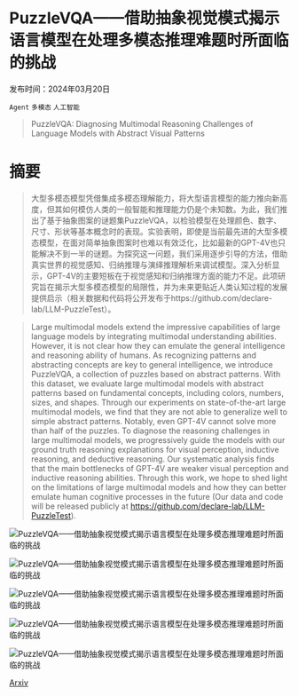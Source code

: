 # PuzzleVQA——借助抽象视觉模式揭示语言模型在处理多模态推理难题时所面临的挑战

发布时间：2024年03月20日

`Agent` `多模态` `人工智能`

> PuzzleVQA: Diagnosing Multimodal Reasoning Challenges of Language Models with Abstract Visual Patterns

# 摘要

> 大型多模态模型凭借集成多模态理解能力，将大型语言模型的能力推向新高度，但其如何模仿人类的一般智能和推理能力仍是个未知数。为此，我们推出了基于抽象图案的谜题集PuzzleVQA，以检验模型在处理颜色、数字、尺寸、形状等基本概念时的表现。实验表明，即使是当前最先进的大型多模态模型，在面对简单抽象图案时也难以有效泛化，比如最新的GPT-4V也只能解决不到一半的谜题。为探究这一问题，我们采用逐步引导的方法，借助真实世界的视觉感知、归纳推理与演绎推理解析来调试模型。深入分析显示，GPT-4V的主要短板在于视觉感知和归纳推理方面的能力不足。此项研究旨在揭示大型多模态模型的局限性，并为未来更贴近人类认知过程的发展提供启示（相关数据和代码将公开发布于https://github.com/declare-lab/LLM-PuzzleTest）。

> Large multimodal models extend the impressive capabilities of large language models by integrating multimodal understanding abilities. However, it is not clear how they can emulate the general intelligence and reasoning ability of humans. As recognizing patterns and abstracting concepts are key to general intelligence, we introduce PuzzleVQA, a collection of puzzles based on abstract patterns. With this dataset, we evaluate large multimodal models with abstract patterns based on fundamental concepts, including colors, numbers, sizes, and shapes. Through our experiments on state-of-the-art large multimodal models, we find that they are not able to generalize well to simple abstract patterns. Notably, even GPT-4V cannot solve more than half of the puzzles. To diagnose the reasoning challenges in large multimodal models, we progressively guide the models with our ground truth reasoning explanations for visual perception, inductive reasoning, and deductive reasoning. Our systematic analysis finds that the main bottlenecks of GPT-4V are weaker visual perception and inductive reasoning abilities. Through this work, we hope to shed light on the limitations of large multimodal models and how they can better emulate human cognitive processes in the future (Our data and code will be released publicly at https://github.com/declare-lab/LLM-PuzzleTest).

![PuzzleVQA——借助抽象视觉模式揭示语言模型在处理多模态推理难题时所面临的挑战](../../../paper_images/2403.13315/x1.png)

![PuzzleVQA——借助抽象视觉模式揭示语言模型在处理多模态推理难题时所面临的挑战](../../../paper_images/2403.13315/x2.png)

![PuzzleVQA——借助抽象视觉模式揭示语言模型在处理多模态推理难题时所面临的挑战](../../../paper_images/2403.13315/x3.png)

![PuzzleVQA——借助抽象视觉模式揭示语言模型在处理多模态推理难题时所面临的挑战](../../../paper_images/2403.13315/x4.png)

![PuzzleVQA——借助抽象视觉模式揭示语言模型在处理多模态推理难题时所面临的挑战](../../../paper_images/2403.13315/x5.png)

[Arxiv](https://arxiv.org/abs/2403.13315)